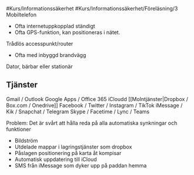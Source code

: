 #Kurs/Informationssäkerhet #Kurs/Informationssäkerhet/Föreläsning/3 
Mobiltelefon
- Ofta internetuppkopplad ständigt
- Ofta GPS-funktion, kan positioneras i nätet.

Trådlös accesspunkt/router
- Ofta med inbyggd brandvägg

Dator, bärbar eller stationär

## Tjänster
Gmail / Outlook
Google Apps / Office 365
iCloudd
[[Molntjänster|Dropbox / Box.com / Onedrive]]
Facebook / Twitter / Instagram / TikTok
iMessage / Kik / Snapchat / Telegram
Skype / Facetime / Lync / Teams

Problem: Det är svårt att hålla reda på alla automatiska synkningar och funktioner
- Bildström
- Utdelade mappar i lagringstjänster som dropbox
- Påslagen positionering på karta åt kompisar
- Automatisk uppdatering till iCloud
- SMS från iMessage som dyker upp på paddan hemma


